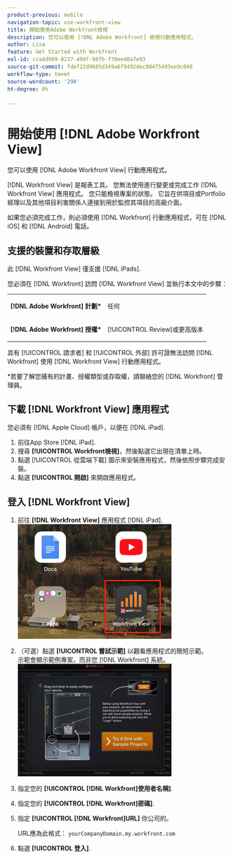 ```yaml
---
product-previous: mobile
navigation-topic: use-workfront-view
title: 開始使用Adobe Workfront檢視
description: 您可以使用 [!DNL Adobe Workfront] 檢視行動應用程式。
author: Lisa
feature: Get Started with Workfront
exl-id: cca4d969-8237-49df-98fb-f70ee40a7e93
source-git-commit: fdef22d9685d349a6f9492dec98475493ee9c048
workflow-type: tm+mt
source-wordcount: '298'
ht-degree: 0%

---
```


# 開始使用 [!DNL Adobe Workfront View]

您可以使用 [!DNL Adobe Workfront View] 行動應用程式。

[!DNL Workfront View] 是報表工具。 您無法使用進行變更或完成工作 [!DNL Workfront View] 應用程式。 您只能檢視專案的狀態。 它旨在供項目或Portfolio經理以及其他項目利害關係人連接到用於監控其項目的高級介面。

如果您必須完成工作，則必須使用 [!DNL Workfront] 行動應用程式，可在 [!DNL iOS] 和 [!DNL Android] 電話。

## 支援的裝置和存取層級

此 [!DNL Workfront View] 僅支援 [!DNL iPads].

您必須在 [!DNL Workfront] 訪問 [!DNL Workfront View] 並執行本文中的步驟：

<table style="table-layout:auto"> 
 <col> 
 </col> 
 <col> 
 </col> 
 <tbody> 
  <tr> 
   <td role="rowheader"><strong>[!DNL Adobe Workfront] 計劃*</strong></td> 
   <td> <p>任何</p> </td> 
  </tr> 
  <tr> 
   <td role="rowheader"><strong>[!DNL Adobe Workfront] 授權*</strong></td> 
   <td> <p>[!UICONTROL Review]或更高版本</p> </td> 
  </tr> 
 </tbody> 
</table>

具有 [!UICONTROL 請求者] 和 [!UICONTROL 外部] 許可證無法訪問 [!DNL Workfront] 使用 [!DNL Workfront View] 行動應用程式。

&#42;若要了解您擁有的計畫、授權類型或存取權，請聯絡您的 [!DNL Workfront] 管理員。

## 下載 [!DNL Workfront View] 應用程式

您必須有 [!DNL Apple Cloud] 帳戶，以便在 [!DNL iPad].

1. 前往App Store [!DNL iPad].
1. 搜尋 **[!UICONTROL Workfront檢視]**，然後點選它出現在清單上時。
1. 點選 [!UICONTROL 從雲端下載] 圖示來安裝應用程式，然後依照步驟完成安裝。
1. 點選 **[!UICONTROL 開啟]** 來開啟應用程式。

## 登入 [!DNL Workfront View]

1. 前往 **[!DNL Workfront View]** 應用程式 [!DNL iPad].\
   ![workfront_view_app_Adobe.png](assets/workfront-view-app-adobe-350x261.png)

1. （可選）點選 **[!UICONTROL 嘗試示範]** 以觀看應用程式的簡短示範。\
   示範會顯示範例專案，而非您 [!DNL Workfront] 系統。\
   ![[!DNL workfront_view_demo].jpg](assets/workfront-view-demo-350x256.jpg)

1. 指定您的 **[!UICONTROL [!DNL Workfront]使用者名稱]**.
1. 指定您的 **[!UICONTROL [!DNL Workfront]密碼]**.
1. 指定 **[!UICONTROL [!DNL Workfront]URL]** 你公司的。

   URL應為此格式： `yourCompanyDomain.my.workfront.com`

1. 點選 **[!UICONTROL 登入]**.
